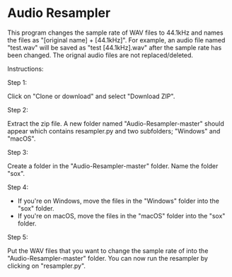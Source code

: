 # Audio Resampler

This program changes the sample rate of WAV files to 44.1kHz and names the files as "[original name] + [44.1kHz]". For example, an audio file named "test.wav" will be saved as "test [44.1kHz].wav" after the sample rate has been changed. The orignal audio files are not replaced/deleted.

Instructions:

Step 1:

Click on "Clone or download" and select "Download ZIP".

Step 2:

Extract the zip file. A new folder named "Audio-Resampler-master" should appear which contains resampler.py and two subfolders; "Windows" and "macOS".

Step 3: 

Create a folder in the "Audio-Resampler-master" folder. Name the folder "sox".

Step 4:
- If you're on Windows, move the files in the "Windows" folder into the "sox" folder.
- If you're on macOS, move the files in the "macOS" folder into the "sox" folder.

Step 5:

Put the WAV files that you want to change the sample rate of into the "Audio-Resampler-master" folder. You can now run the resampler by clicking on "resampler.py".
